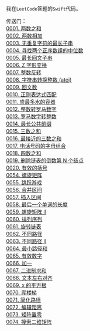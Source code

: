 我在`LeetCode`答题的`Swift`代码。

传送门：
<br/>[0001. 两数之和](https://github.com/FengHaiTongLuo/LeetCode4Swift/blob/main/1.%20Two%20Sum.swift)
<br/>[0002. 两数相加](https://github.com/FengHaiTongLuo/LeetCode4Swift/blob/main/2.%20Add%20Two%20Numbers.swift)
<br/>[0003. 无重复字符的最长子串](https://github.com/FengHaiTongLuo/LeetCode4Swift/blob/main/3.%20Longest%20Substring%20Without%20Repeating%20Characters.swift)
<br/>[0004. 寻找两个正序数组的中位数](https://github.com/FengHaiTongLuo/LeetCode4Swift/blob/main/4.%20Median%20of%20Two%20Sorted%20Arrays.swift)
<br/>[0005. 最长回文子串](https://github.com/FengHaiTongLuo/LeetCode4Swift/blob/main/5.%20Longest%20Palindromic%20Substring.swift)
<br/>[0006. Z 字形变换](https://github.com/FengHaiTongLuo/LeetCode4Swift/blob/main/6.%20ZigZag%20Conversion.swift)
<br/>[0007. 整数反转](https://github.com/FengHaiTongLuo/LeetCode4Swift/blob/main/7.%20Reverse%20Integer.swift)
<br/>[0008. 字符串转换整数 (atoi)](https://github.com/FengHaiTongLuo/LeetCode4Swift/blob/main/8.%20String%20to%20Integer%20(atoi).swift)
<br/>[0009. 回文数](https://github.com/FengHaiTongLuo/LeetCode4Swift/blob/main/9.%20Palindrome%20Number.swift)
<br/>[0010. 正则表达式匹配](https://github.com/FengHaiTongLuo/LeetCode4Swift/blob/main/10.%20Regular%20Expression%20Matching.swift)
<br/>[0011. 盛最多水的容器](https://github.com/FengHaiTongLuo/LeetCode4Swift/blob/main/11.%20Container%20With%20Most%20Water.swift)
<br/>[0012. 整数转罗马数字](https://github.com/FengHaiTongLuo/LeetCode4Swift/blob/main/12.%20Integer%20to%20Roman.swift)
<br/>[0013. 罗马数字转整数](https://github.com/FengHaiTongLuo/LeetCode4Swift/blob/main/13.%20Roman%20to%20Integer.swift)
<br/>[0014. 最长公共前缀](https://github.com/FengHaiTongLuo/LeetCode4Swift/blob/main/14.%20Longest%20Common%20Prefix.swift)
<br/>[0015. 三数之和](https://github.com/FengHaiTongLuo/LeetCode4Swift/blob/main/15.%203Sum.swift)
<br/>[0016. 最接近的三数之和](https://github.com/FengHaiTongLuo/LeetCode4Swift/blob/main/16.%203Sum%20Closest.swift)
<br/>[0017. 电话号码的字母组合](https://github.com/FengHaiTongLuo/LeetCode4Swift/blob/main/17.%20Letter%20Combinations%20of%20a%20Phone%20Number.swift)
<br/>[0018. 四数之和](https://github.com/FengHaiTongLuo/LeetCode4Swift/blob/main/18.%204Sum.swift)
<br/>[0019. 删除链表的倒数第 N 个结点](https://github.com/FengHaiTongLuo/LeetCode4Swift/blob/main/19.%20Remove%20Nth%20Node%20From%20End%20of%20List.swift)
<br/>[0020. 有效的括号](https://github.com/FengHaiTongLuo/LeetCode4Swift/blob/main/20.%20Valid%20Parentheses.swift)
<br/>[0054. 螺旋矩阵](https://github.com/FengHaiTongLuo/LeetCode4Swift/blob/main/54.%20Spiral%20Matrix.swift)
<br/>[0055. 跳跃游戏](https://github.com/FengHaiTongLuo/LeetCode4Swift/blob/main/55.%20Jump%20Game.swift)
<br/>[0056. 合并区间](https://github.com/FengHaiTongLuo/LeetCode4Swift/blob/main/56.%20Merge%20Intervals.swift)
<br/>[0057. 插入区间](https://github.com/FengHaiTongLuo/LeetCode4Swift/blob/main/57.%20Insert%20Interval.swift)
<br/>[0058. 最后一个单词的长度](https://github.com/FengHaiTongLuo/LeetCode4Swift/blob/main/58.%20Length%20of%20Last%20Word.swift)
<br/>[0059. 螺旋矩阵 II](https://github.com/FengHaiTongLuo/LeetCode4Swift/blob/main/59.%20Spiral%20Matrix%20II.swift)
<br/>[0060. 排列序列](https://github.com/FengHaiTongLuo/LeetCode4Swift/blob/main/60.%20Permutation%20Sequence.swift)
<br/>[0061. 旋转链表](https://github.com/FengHaiTongLuo/LeetCode4Swift/blob/main/61.%20Rotate%20List.swift)
<br/>[0062. 不同路径](https://github.com/FengHaiTongLuo/LeetCode4Swift/blob/main/62.%20Unique%20Paths.swift)
<br/>[0063. 不同路径 II](https://github.com/FengHaiTongLuo/LeetCode4Swift/blob/main/63.%20Unique%20Paths%20II.swift)
<br/>[0064. 最小路径和](https://github.com/FengHaiTongLuo/LeetCode4Swift/blob/main/64.%20Minimum%20Path%20Sum.swift)
<br/>[0065. 有效数字](https://github.com/FengHaiTongLuo/LeetCode4Swift/blob/main/65.%20Valid%20Number.swift)
<br/>[0066. 加一](https://github.com/FengHaiTongLuo/LeetCode4Swift/blob/main/66.%20Plus%20One.swift)
<br/>[0067. 二进制求和](https://github.com/FengHaiTongLuo/LeetCode4Swift/blob/main/67.%20Add%20Binary.swift)
<br/>[0068. 文本左右对齐](https://github.com/FengHaiTongLuo/LeetCode4Swift/blob/main/68.%20Text%20Justification.swift)
<br/>[0069. x 的平方根](https://github.com/FengHaiTongLuo/LeetCode4Swift/blob/main/69.%20Sqrt(x).swift)
<br/>[0070. 爬楼梯](https://github.com/FengHaiTongLuo/LeetCode4Swift/blob/main/70.%20Climbing%20Stairs.swift)
<br/>[0071. 简化路径](https://github.com/FengHaiTongLuo/LeetCode4Swift/blob/main/71.%20Simplify%20Path.swift)
<br/>[0072. 编辑距离](https://github.com/FengHaiTongLuo/LeetCode4Swift/blob/main/72.%20Edit%20Distance.swift)
<br/>[0073. 矩阵置零](https://github.com/FengHaiTongLuo/LeetCode4Swift/blob/main/73.%20Set%20Matrix%20Zeroes.swift)
<br/>[0074. 搜索二维矩阵](https://github.com/FengHaiTongLuo/LeetCode4Swift/blob/main/74.%20Search%20a%202D%20Matrix.swift)
